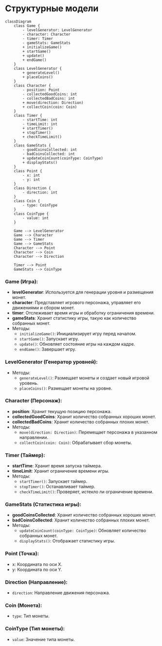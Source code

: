# Структурные модели

```mermaid
classDiagram
    class Game {
        - levelGenerator: LevelGenerator
        - character: Character
        - timer: Timer
        - gameStats: GameStats
        + initializeGame()
        + startGame()
        + update()
        + endGame()
    }
    class LevelGenerator {
        + generateLevel()
        + placeCoins()
    }
    class Character {
        - position: Point
        - collectedGoodCoins: int
        - collectedBadCoins: int
        + move(direction: Direction)
        + collectCoin(coin: Coin)
    }
    class Timer {
        - startTime: int
        - timeLimit: int
        + startTimer()
        + stopTimer()
        + checkTimeLimit()
    }
    class GameStats {
        - goodCoinsCollected: int
        - badCoinsCollected: int
        + updateCoinCount(coinType: CoinType)
        + displayStats()
    }
    class Point {
        - x: int
        - y: int
    }
    class Direction {
        - direction: int
    }
    class Coin {
        - type: CoinType
    }
    class CoinType {
        - value: int
    }

    Game --> LevelGenerator
    Game --> Character
    Game --> Timer
    Game --> GameStats
    Character --> Point
    Character --> Coin
    Character --> Direction
 
    Timer --> Point
    GameStats --> CoinType
```


### Game (Игра):
- **levelGenerator**: Используется для генерации уровня и размещения монет.
- **character**: Представляет игрового персонажа, управляет его движениями и сбором монет.
- **timer**: Отслеживает время игры и обработку ограничения времени.
- **gameStats**: Хранит статистику игры, такую как количество собранных монет.
- Методы:
  - `initializeGame()`: Инициализирует игру перед началом.
  - `startGame()`: Запускает игру.
  - `update()`: Обновляет состояние игры на каждом кадре.
  - `endGame()`: Завершает игру.

### LevelGenerator (Генератор уровней):
- Методы:
  - `generateLevel()`: Размещает монеты и создает новый игровой уровень.
  - `placeCoins()`: Размещает монеты на уровне.

### Character (Персонаж):
- **position**: Хранит текущую позицию персонажа.
- **collectedGoodCoins**: Хранит количество собранных хороших монет.
- **collectedBadCoins**: Хранит количество собранных плохих монет.
- Методы:
  - `move(direction: Direction)`: Перемещает персонажа в указанном направлении.
  - `collectCoin(coin: Coin)`: Обрабатывает сбор монеты.

### Timer (Таймер):
- **startTime**: Хранит время запуска таймера.
- **timeLimit**: Хранит ограничение времени игры.
- Методы:
  - `startTimer()`: Запускает таймер.
  - `stopTimer()`: Останавливает таймер.
  - `checkTimeLimit()`: Проверяет, истекло ли ограничение времени.

### GameStats (Статистика игры):
- **goodCoinsCollected**: Хранит количество собранных хороших монет.
- **badCoinsCollected**: Хранит количество собранных плохих монет.
- Методы:
  - `updateCoinCount(coinType: CoinType)`: Обновляет количество собранных монет.
  - `displayStats()`: Отображает статистику игры.

### Point (Точка):
- x: Координата по оси X.
- y: Координата по оси Y.

### Direction (Направление):
- `direction`: Направление движения персонажа.

### Coin (Монета):
- `type`: Тип монеты.

### CoinType (Тип монеты):
- `value`: Значение типа монеты.

